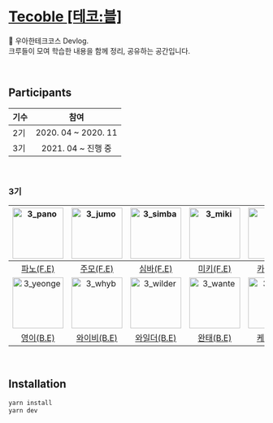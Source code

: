 # [Tecoble [테코:블]](https://tecoble.techcourse.co.kr/)

📒 우아한테크코스 Devlog.  
크루들이 모여 학습한 내용을 함께 정리, 공유하는 공간입니다.

<br/>

## Participants

| 기수 |        참여         |
| :--- | :-----------------: |
| 2기  | 2020. 04 ~ 2020. 11 |
| 3기  | 2021. 04 ~ 진행 중  |

<br/>

### 3기

|  <img src="https://avatars.githubusercontent.com/u/44419181?v=4" alt="3_pano" width="100" height="100">  | <img src="https://avatars.githubusercontent.com/u/40762111?v=4" alt="3_jumo" width="100" height="100"> | <img src="https://avatars.githubusercontent.com/u/75007375?v=4" alt="3_simba" width="100" height="100">  | <img src="https://avatars.githubusercontent.com/u/48755175?v=44" alt="3_miki" width="100" height="100"> | <img src="https://avatars.githubusercontent.com/u/57053577?v=4" alt="3_kyle" width="100" height="100">  | <img src="https://avatars.githubusercontent.com/u/50176238?v=4" alt="3_danyee" width="100" height="100"> | <img src="https://avatars.githubusercontent.com/u/43775108?v=4" alt="3_sally" width="100" height="100"> |
| :------------------------------------------------------------------------------------------------------: | :----------------------------------------------------------------------------------------------------: | :------------------------------------------------------------------------------------------------------: | :-----------------------------------------------------------------------------------------------------: | :-----------------------------------------------------------------------------------------------------: | :------------------------------------------------------------------------------------------------------: | :-----------------------------------------------------------------------------------------------------: |
|                                 [파노(F.E)](https://github.com/jho2301)                                  |                                  [주모(F.E)](https://github.com/jum0)                                  |                                 [심바(F.E)](https://github.com/0imbean0)                                 |                                [미키(F.E)](https://github.com/0307kwon)                                 |                              [카일(F.E)](https://github.com/GwangYeol-Im)                               |                                 [다니(B.E)](https://github.com/da-nyee)                                  |                                [샐리(B.E)](https://github.com/dusdn1702)                                |
| <img src="https://avatars.githubusercontent.com/u/63634505?v=4" alt="3_yeonge" width="100" height="100"> | <img src="https://avatars.githubusercontent.com/u/47732237?v=4" alt="3_whyb" width="100" height="100"> | <img src="https://avatars.githubusercontent.com/u/49058669?v=4" alt="3_wilder" width="100" height="100"> | <img src="https://avatars.githubusercontent.com/u/49307266?v=4" alt="3_wante" width="100" height="100"> | <img src="https://avatars.githubusercontent.com/u/56240505?v=4" alt="3_kevin" width="100" height="100"> |  <img src="https://avatars.githubusercontent.com/u/50273712?v=4" alt="3_fafi" width="100" height="100">  |
|                                [영이(B.E)](https://github.com/choijy1705)                                |                              [와이비(B.E)](https://github.com/hybeom0720)                              |                                [와일더(B.E)](https://github.com/lns13301)                                |                                 [완태(B.E)](https://github.com/wannte)                                  |                                 [케빈(B.E)](https://github.com/xlffm3)                                  |                               [파피(B.E)](https://github.com/TaewanKimmmm)                               |

<br/>

## Installation

```bash
yarn install
yarn dev
```
